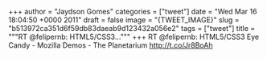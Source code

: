 
+++
author = "Jaydson Gomes"
categories = ["tweet"]
date = "Wed Mar 16 18:04:50 +0000 2011"
draft = false
image = "{TWEET_IMAGE}"
slug = "b513972ca351d6f59db83daeab9d123432a056e2"
tags = ["tweet"]
title = """RT @felipernb: HTML5/CSS3..."""
+++
RT @felipernb: HTML5/CSS3 Eye Candy - Mozilla Demos - The Planetarium http://t.co/Jr8BoAh
